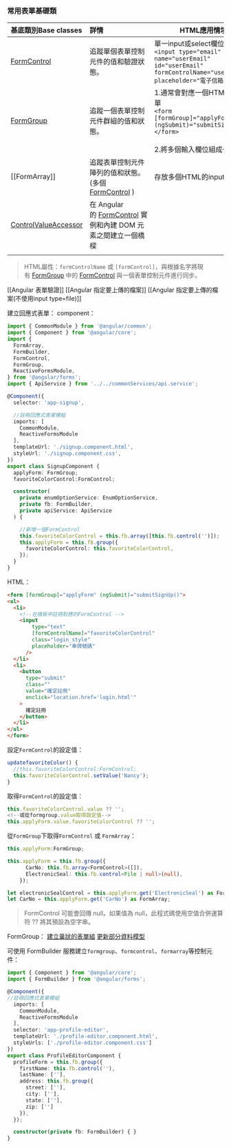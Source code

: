 
### 常用表單基礎類
| 基底類別Base classes                                                          | 詳情                                                                                       | HTML應用情境                                                                                                                   |
| :------------------------------------------------------------------------ | :--------------------------------------------------------------------------------------- | -------------------------------------------------------------------------------------------------------------------------- |
| [FormControl](https://angular.tw/api/forms/FormControl)                   | 追蹤單個表單控制元件的值和驗證狀態。                                                                       | 單一input或select欄位<br>`<input type="email" name="userEmail" id="userEmail" formControlName="userEmail" placeholder="電子信箱"/>` |
| [FormGroup](https://angular.tw/api/forms/FormGroup)                       | 追蹤一個表單控制元件群組的值和狀態。                                                                       | 1.通常會對應一個HTML form表單<br>`<form [formGroup]="applyForm" (ngSubmit)="submitSignUp()"></form>`<br><br>2.將多個輸入欄位組成一個群組         |
| [[FormArray]]                                                             | 追蹤表單控制元件陣列的值和狀態。<br>(多個[FormControl](https://angular.tw/api/forms/FormControl) )         | 存放多個HTML的input或select<br>                                                                                                  |
| [ControlValueAccessor](https://angular.tw/api/forms/ControlValueAccessor) | 在 Angular 的 [FormControl](https://angular.tw/api/forms/FormControl) 實例和內建 DOM 元素之間建立一個橋樑 |                                                                                                                            |
|                                                                           |                                                                                          |                                                                                                                            |
> HTML屬性：`formControlName` 或 `[formControl]`，與根據名字將現有 [FormGroup](https://angular.tw/api/forms/FormGroup) 中的 [FormControl](https://angular.tw/api/forms/FormControl) 與一個表單控制元件進行同步。

[[Angular 表單驗證]]
[[Angular 指定要上傳的檔案]]
[[Angular 指定要上傳的檔案(不使用input type=file)]]

建立回應式表單：
component：
```typescript
import { CommonModule } from '@angular/common';
import { Component } from '@angular/core';
import {
  FormArray,
  FormBuilder,
  FormControl,
  FormGroup,
  ReactiveFormsModule,
} from '@angular/forms';
import { ApiService } from '../../commonServices/api.service';

@Component({
  selector: 'app-signup',

  //註冊回應式表單模組
  imports: [
    CommonModule,
    ReactiveFormsModule
  ],
  templateUrl: './signup.component.html',
  styleUrl: './signup.component.css',
})
export class SignupComponent {
  applyForm: FormGroup;
  favoriteColorControl:FormControl;

  constructor(
    private enumOptionService: EnumOptionService,
    private fb: FormBuilder,
    private apiService: ApiService
  ) {

    //新增一個FormControl
    this.favoriteColorControl = this.fb.array([this.fb.control('')]);   
    this.applyForm = this.fb.group({
      favoriteColorControl: this.favoriteColorControl,
    });
  }
}
```

HTML：
```html
<form [formGroup]="applyForm" (ngSubmit)="submitSignUp()">
<ul>
  <li>
    <!--在樣板中註冊對應的FormControl -->
	<input
		type="text"
		[formControlName]="favoriteColorControl"
		class="login_style"
		placeholder="車牌號碼"
	  />
  </li>
  <li>
	<button
	  type="submit"
	  class=""
	  value="確定註冊"
	  onclick="location.href='login.html'"
	>
	  確定註冊
	</button>
  </li>
</ul>
</form>
```

設定`FormControl`的設定值：
```typescript
updatefavoriteColor() {
  //this.favoriteColorControl:FormControl;
  this.favoriteColorControl.setValue('Nancy');
}
```

取得`FormControl`的設定值：
```typescript
this.favoriteColorControl.value ?? '';
<!--或從formgroup.value取得設定值-->
this.applyForm.value.favoriteColorControl ?? '';
```

從`FormGroup`下取得`FormControl` 或 `FormArray`：
```typescript
this.applyForm:FormGroup;

this.applyForm = this.fb.group({
      CarNo: this.fb.array<FormControl>([]),
      ElectronicSeal: this.fb.control<File | null>(null),
    });

let electronicSealControl = this.applyForm.get('ElectronicSeal') as FormControl;
let CarNo = this.applyForm.get('CarNo') as FormArray;
```

> FormControl 可能會回傳 null。如果值為 null，此程式碼使用空值合併運算符 ?? 將其預設為空字串。

FormGroup：
[建立巢狀的表單組](https://angular.tw/guide/reactive-forms#creating-nested-form-groups)
[更新部分資料模型](https://angular.tw/guide/reactive-forms#updating-parts-of-the-data-model)

可使用 FormBuilder 服務建立`formgroup`、`formcontrol`、`formarray`等控制元件：
```typescript
import { Component } from '@angular/core';
import { FormBuilder } from '@angular/forms';

@Component({
//註冊回應式表單模組
  imports: [
    CommonModule,
    ReactiveFormsModule
  ],
  selector: 'app-profile-editor',
  templateUrl: './profile-editor.component.html',
  styleUrls: ['./profile-editor.component.css']
})
export class ProfileEditorComponent {
  profileForm = this.fb.group({
    firstName: this.fb.control(''),
    lastName: [''],
    address: this.fb.group({
      street: [''],
      city: [''],
      state: [''],
      zip: ['']
    }),
  });

  constructor(private fb: FormBuilder) { }
}
```